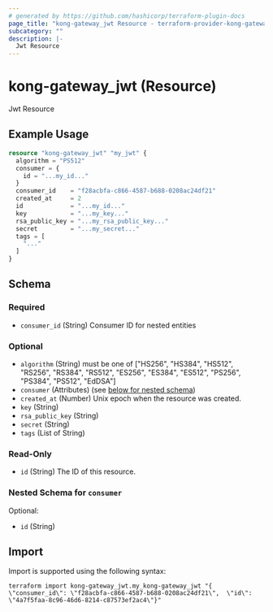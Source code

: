 ```yaml
---
# generated by https://github.com/hashicorp/terraform-plugin-docs
page_title: "kong-gateway_jwt Resource - terraform-provider-kong-gateway"
subcategory: ""
description: |-
  Jwt Resource
---
```


# kong-gateway_jwt (Resource)

Jwt Resource

## Example Usage

```terraform
resource "kong-gateway_jwt" "my_jwt" {
  algorithm = "PS512"
  consumer = {
    id = "...my_id..."
  }
  consumer_id    = "f28acbfa-c866-4587-b688-0208ac24df21"
  created_at     = 2
  id             = "...my_id..."
  key            = "...my_key..."
  rsa_public_key = "...my_rsa_public_key..."
  secret         = "...my_secret..."
  tags = [
    "..."
  ]
}
```

<!-- schema generated by tfplugindocs -->
## Schema

### Required

- `consumer_id` (String) Consumer ID for nested entities

### Optional

- `algorithm` (String) must be one of ["HS256", "HS384", "HS512", "RS256", "RS384", "RS512", "ES256", "ES384", "ES512", "PS256", "PS384", "PS512", "EdDSA"]
- `consumer` (Attributes) (see [below for nested schema](#nestedatt--consumer))
- `created_at` (Number) Unix epoch when the resource was created.
- `key` (String)
- `rsa_public_key` (String)
- `secret` (String)
- `tags` (List of String)

### Read-Only

- `id` (String) The ID of this resource.

<a id="nestedatt--consumer"></a>
### Nested Schema for `consumer`

Optional:

- `id` (String)

## Import

Import is supported using the following syntax:

```shell
terraform import kong-gateway_jwt.my_kong-gateway_jwt "{ \"consumer_id\": \"f28acbfa-c866-4587-b688-0208ac24df21\",  \"id\": \"4a7f5faa-8c96-46d6-8214-c87573ef2ac4\"}"
```
